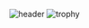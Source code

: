 ![header](https://capsule-render.vercel.app/api?type=waving&text=Hello&color=auto)
![trophy](https://github-profile-trophy.vercel.app/?username=ryo-ma&theme=algolia)
